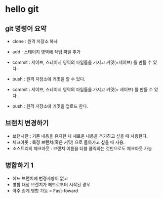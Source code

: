 # hello git

## git 명령어 요약

- clone : 원격 저장소 복사
- add : 스테이지 영역에 작업 파일 추가

- commit : 세이브, 스테이지 영역의 파일들을 가지고 커밋(=세이브) 를 만들 수 있다.
- push : 원격 저장소에 커밋을 할 수 있다.

- commit : 세이브, 스테이지 영역의 파일들을 가지고 커밋(= 세이브) 를 만들 수 있다.
- push : 원격 저장소에 커밋을 업로드 한다.

## 브랜치 변경하기
- 브랜치란 : 기존 내용을 유지한 체 새로운 내용을 추가하고 싶을 때 사용한다.
- 체크아웃 : 특정 브랜치(혹은 커밋) 으로 돌아가고 싶을 때 사용.
- 소스트리의 체크아웃 : 브랜치 이름을 더블 클릭하는 것만으로도 체크아웃 가능


## 병합하기 1

- 헤드 브랜치에 변경사항이 없고
- 병합 대상 브랜치가 헤드로부터 시작된 경우
- 아주 쉽게 병합 가능 = Fast-foward